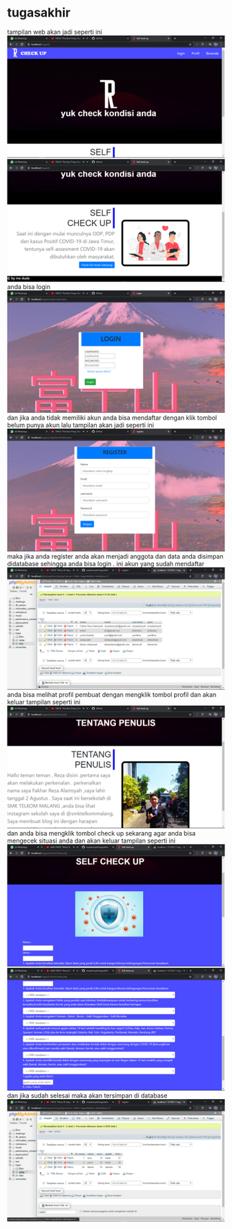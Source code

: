# tugasakhir
tampilan web akan jadi seperti ini
![alttext](https://github.com/rezaalamsyah/tugasakhir/blob/master/Screenshot%20(462).png)
![alttext](https://github.com/rezaalamsyah/tugasakhir/blob/master/Screenshot%20(463).png)
anda bisa login 
![alttext](https://github.com/rezaalamsyah/tugasakhir/blob/master/Screenshot%20(465).png)
dan jika anda tidak memiliki akun anda bisa mendaftar dengan klik tombol belum punya akun lalu tampilan akan jadi seperti ini
![alttext](https://github.com/rezaalamsyah/tugasakhir/blob/master/Screenshot%20(466).png)
maka jika anda register anda akan menjadi anggota dan data anda disimpan didatabase sehingga anda bisa login . ini akun yang sudah mendaftar
![alttext](https://github.com/rezaalamsyah/tugasakhir/blob/master/Screenshot%20(467).png)
anda bisa melihat profil pembuat dengan mengklik tombol profil dan akan keluar tampilan seperti ini 
![alttext](https://github.com/rezaalamsyah/tugasakhir/blob/master/Screenshot%20(464).png)
dan anda bisa mengklik tombol check up sekarang agar anda bisa mengecek situasi anda dan akan keluar tampilan seperti ini 
![alttext](https://github.com/rezaalamsyah/tugasakhir/blob/master/Screenshot%20(469).png)
![alttext](https://github.com/rezaalamsyah/tugasakhir/blob/master/Screenshot%20(470).png)
dan jika sudah selesai maka akan tersimpan di database 
![alttext](https://github.com/rezaalamsyah/tugasakhir/blob/master/Screenshot%20(468).png)

